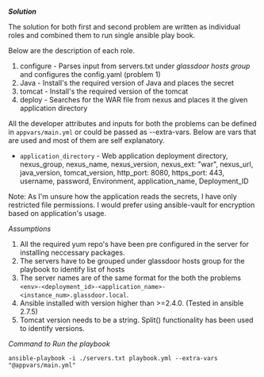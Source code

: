 ***Solution***

The solution for both first and second problem are written as individual roles and combined them to run single ansible play book.

Below are the description of each role.

1. configure - Parses input from servers.txt under *glassdoor hosts group* and configures the config.yaml (problem 1)
2. Java - Install's the required version of Java and places the secret
3. tomcat - Install's the  required version of the tomcat 
4. deploy - Searches for the WAR file from nexus and places it the given application directory

All the developer attributes and inputs for both the problems can be defined in `appvars/main.yml` or could be passed as --extra-vars. Below are vars that are used and most of them are self explanatory.

* `application_directory` - Web application deployment directory, nexus_group, nexus_name, nexus_version, nexus_ext: "war", nexus_url, java_version, tomcat_version, http_port: 8080, https_port: 443, username, password, Environment, application_name, Deployment_ID

Note: As I'm unsure how the application reads the secrets, I have only restricted file permissions. I would prefer using ansible-vault for encryption based on application's usage.

*Assumptions*
1. All the required yum repo's have been pre configured in the server for installing neccessary packages.
2. The servers have to be grouped under glassdoor hosts group for the playbook to identify list of hosts
3. The server names are of the same format for the both the problems `<env>-<deployment_id>-<application_name>-<instance_num>.glassdoor.local`.
4. Ansible installed with version higher than >=2.4.0. (Tested in ansible 2.7.5)
5. Tomcat version needs to be a string. Split() functionality has been used to identify versions.

*Command to Run the playbook*

```ansible-playbook -i ./servers.txt playbook.yml --extra-vars "@appvars/main.yml"```